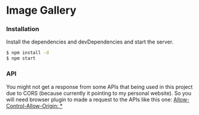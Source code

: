 # Image Gallery

### Installation

Install the dependencies and devDependencies and start the server.

```sh
$ npm install -d
$ npm start
```
### API
You might not get a response from some APIs that being used in this project due to CORS (because currently it pointing to my personal website). So you will need browser plugin to made a request to the APIs like this one: [Allow-Control-Allow-Origin: *]

 [Allow-Control-Allow-Origin: *]: <https://chrome.google.com/webstore/detail/allow-control-allow-origi/nlfbmbojpeacfghkpbjhddihlkkiljbi>
